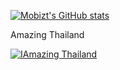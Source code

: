 [![Mobizt's GitHub stats](https://github-readme-stats.vercel.app/api?username=mobizt)](https://github-readme-stats.vercel.app/api?username=mobizt&count_private=true)

Amazing Thailand

[![IAmazing Thailand](https://img.youtube.com/vi/RLEl875HH8w.jpg)](https://www.youtube.com/watch?v=RLEl875HH8w)
